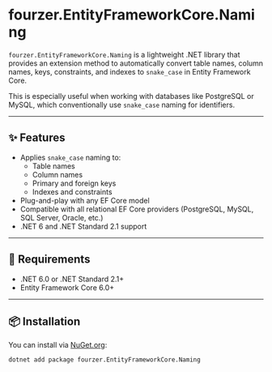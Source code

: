# fourzer.EntityFrameworkCore.Naming

`fourzer.EntityFrameworkCore.Naming` is a lightweight .NET library that provides an extension method to automatically convert table names, column names, keys, constraints, and indexes to `snake_case` in Entity Framework Core.

This is especially useful when working with databases like PostgreSQL or MySQL, which conventionally use `snake_case` naming for identifiers.

---

## ✨ Features

- Applies `snake_case` naming to:
  - Table names
  - Column names
  - Primary and foreign keys
  - Indexes and constraints
- Plug-and-play with any EF Core model
- Compatible with all relational EF Core providers (PostgreSQL, MySQL, SQL Server, Oracle, etc.)
- .NET 6 and .NET Standard 2.1 support

---

## 📌 Requirements
- .NET 6.0 or .NET Standard 2.1+
- Entity Framework Core 6.0+

---

## 📦 Installation

You can install via [NuGet.org](https://www.nuget.org/packages/fourzer.EntityFrameworkCore.Naming):

```bash
dotnet add package fourzer.EntityFrameworkCore.Naming
